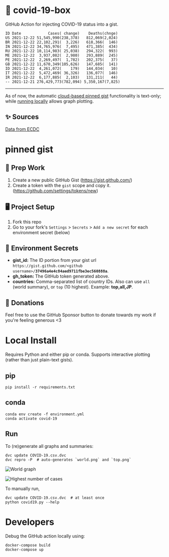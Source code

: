 # 🏥 covid-19-box

GitHub Action for injecting COVID-19 status into a gist.

```
ID Date            Cases( change)    Deaths(chnge)
US 2021-12-22 51,545,990(238,378)   812,069(2,024)
BR 2021-12-22 22,102,291(  3,226)   618,366(  146)
IN 2021-12-22 34,765,976(  7,495)   471,385(  434)
RU 2021-12-22 10,114,983( 25,038)   294,322(  993)
ME 2021-12-22  3,937,082(  2,980)   293,889(  245)
PE 2021-12-22  2,269,497(  1,782)   202,375(   37)
GB 2021-12-22 11,670,349(105,626)   147,685(  141)
ID 2021-12-22  4,261,072(    179)   144,034(   10)
IT 2021-12-22  5,472,469( 36,326)   136,077(  146)
IR 2021-12-22  6,177,885(  2,103)   131,211(   44)
-- 2021-12-21 276,429,773(782,094) 5,350,167(7,825)
```

---

As of now, the automatic [cloud-based pinned gist](#pinned-gist) functionality is text-only;
while [running locally](#local-install) allows graph plotting.

## ✨ Sources

[Data from ECDC](https://www.ecdc.europa.eu/en/publications-data/download-todays-data-geographic-distribution-covid-19-cases-worldwide)

# pinned gist

## 🎒 Prep Work
1. Create a new public GitHub Gist (https://gist.github.com/)
1. Create a token with the `gist` scope and copy it. (https://github.com/settings/tokens/new)

## 🖥 Project Setup
1. Fork this repo
1. Go to your fork's `Settings` > `Secrets` > `Add a new secret` for each environment secret (below)

## 🤫 Environment Secrets
- **gist_id:** The ID portion from your gist url `https://gist.github.com/<github username>/`**`37496a4e4c84aed9711fbe3ec560888a`**.
- **gh_token:** The GitHub token generated above.
- **countries:** Comma-separated list of country IDs. Also can use `all` (world summary), or `top` (10 highest). Example: **top,all,JP**.

## 💸 Donations

Feel free to use the GitHub Sponsor button to donate towards my work if you're feeling generous <3

# Local Install

Requires Python and either pip or conda. Supports interactive plotting (rather than just plain-text gists).

## pip

```
pip install -r requirements.txt
```

## conda

```
conda env create -f environment.yml
conda activate covid-19
```

## Run

To (re)generate all graphs and summaries:

```
dvc update COVID-19.csv.dvc
dvc repro -P  # auto-generates `world.png` and `top.png`
```

![World graph](world.png)

![Highest number of cases](top.png)

To manually run,

```
dvc update COVID-19.csv.dvc  # at least once
python covid19.py --help
```

# Developers

Debug the GitHub action locally using:

```
docker-compose build
docker-compose up
```
